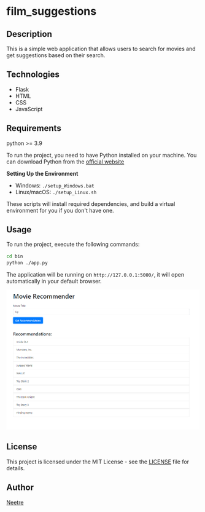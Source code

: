 # film_suggestions

## Description

This is a simple web application that allows users to search for movies and get suggestions based on their search.

## Technologies

- Flask
- HTML
- CSS
- JavaScript

## Requirements

python >= 3.9

To run the project, you need to have Python installed on your machine. You can download Python from the [official website](https://www.python.org/downloads/)

**Setting Up the Environment**

* Windows: `./setup_Windows.bat`
* Linux/macOS: `./setup_Linux.sh`

These scripts will install required dependencies, and build a virtual environment for you if you don't have one.

## Usage

To run the project, execute the following commands:

```bash
cd bin
python ./app.py
```

The application will be running on `http://127.0.0.1:5000/`, it will open automatically in your default browser.

![Screenshot](./data/readme/films.png)

## License

This project is licensed under the MIT License - see the [LICENSE](LICENSE) file for details.

## Author

[Neetre](https://github.com/Neetre)
